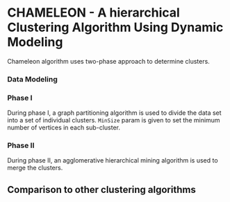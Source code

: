 # CHAMELEON - A hierarchical Clustering Algorithm Using Dynamic Modeling
Chameleon algorithm uses two-phase approach to determine clusters.

### Data Modeling


### Phase I
During phase I, a graph partitioning algorithm is used to divide the data set into a set of individual clusters. `MinSize` param is given to set the minimum number of vertices in each sub-cluster.
### Phase II
During phase II, an agglomerative hierarchical mining algorithm is used to merge the clusters. 

## Comparison to other clustering algorithms 



